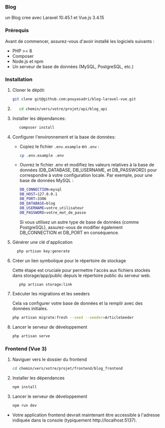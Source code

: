 ### Blog
un Blog cree avec Laravel 10.45.1 et Vue.js 3.4.15
### Prérequis
Avant de commencer, assurez-vous d'avoir installé les logiciels suivants :

- PHP >= 8
- Composer
- Node.js et npm
- Un serveur de base de données (MySQL, PostgreSQL, etc.)
### Installation
1. Cloner le dépôt:
   ```bash
   git clone git@github.com:pouyasadri/blog-laravel-vue.git
    ```
2. ```bash
      cd chemin/vers/votre/projet/api/blog_api
    ```
3. Installer les dépendances:
      ````bash
         composer install
4. Configurer l'environnement et la base de données:
   - Copiez le fichier `.env.example` en `.env` :
     ```bash
     cp .env.example .env
     ```
   -  Ouvrez le fichier .env et modifiez les valeurs relatives à la base de données (DB_DATABASE, DB_USERNAME, et DB_PASSWORD) pour correspondre à votre configuration locale. Par exemple, pour une base de        données MySQL :
         ```bash
         DB_CONNECTION=mysql
         DB_HOST=127.0.0.1
         DB_PORT=3306
         DB_DATABASE=blog
         DB_USERNAME=votre_utilisateur
         DB_PASSWORD=votre_mot_de_passe
         ```
      Si vous utilisez un autre type de base de données (comme PostgreSQL), assurez-vous de modifier également DB_CONNECTION et DB_PORT en conséquence.
5. Générer une clé d'application
     ```bash
       php artisan key:generate
     ```
6. Créer un lien symbolique pour le répertoire de stockage

   Cette étape est cruciale pour permettre l'accès aux fichiers stockés dans storage/app/public depuis le répertoire public du serveur web.
   ```bash
      php artisan storage:link
6. Exécuter les migrations et les seeders

   Cela va configurer votre base de données et la remplir avec des données initiales.
      ```bash
      php artisan migrate:fresh --seed --seeder=ArticleSeeder
      ```
7. Lancer le serveur de développement
   ```bash
   php artisan serve
   ```
### Frontend (Vue 3)
1. Naviguer vers le dossier du frontend
   ```bash
   cd chemin/vers/votre/projet/frontend/blog_frontend
   ```
2. Installer les dépendances
   ```bash
   npm install
   ```
3. Lancer le serveur de développement
   ```bash
   npm run dev
   ```
- Votre application frontend devrait maintenant être accessible à l'adresse indiquée dans la console (typiquement http://localhost:5137).
   
